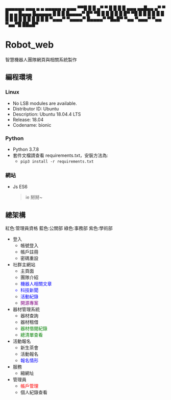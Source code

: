  ▄▄▄▄▄▄   ▄▄▄  ▄    ▄        ▄▄▄▄▄           ▄             ▄▄▄  ▀▀█           █
 █      ▄▀   ▀ █    █        █    █  ▄▄▄   ▄▄█▄▄         ▄▀   ▀   █    ▄   ▄  █▄▄▄
 █▄▄▄▄▄ █      █    █        █▄▄▄▄▀ █▀ ▀█    █           █        █    █   █  █▀ ▀█
 █      █      █    █        █    █ █   █    █           █        █    █   █  █   █
 █       ▀▄▄▄▀ ▀▄▄▄▄▀        █▄▄▄▄▀ ▀█▄█▀    ▀▄▄          ▀▄▄▄▀   ▀▄▄  ▀▄▄▀█  ██▄█▀

# Robot_web

智慧機器人團隊網頁與相關系統製作

## 編程環境

### Linux

- No LSB modules are available.
- Distributor ID: Ubuntu
- Description: Ubuntu 18.04.4 LTS
- Release: 18.04
- Codename: bionic

### Python

- Python 3.7.8
- 套件文檔請查看 requirements.txt，安裝方法為:
  - `pip3 install -r requirements.txt`

### 網站

- Js ES6
  > ie 掰掰~

## 總架構

紅色:管理員資格
藍色:公關部
綠色:事務部
紫色:學術部

- 登入
  - 帳號登入
  - 帳戶註冊
  - 密碼重設
- 社群主網站
  - 主頁面
  - 團隊介紹
  - <font color=blue>機器人相關文章
  - 科技新聞
  - 活動紀錄</font>
  - <font color=purple>開源專案</font>
- 器材管理系統
  - 器材查詢
  - 器材租借
  - <font color=green>器材借閱紀錄</font>
  - <font color=green>總清單查看</font>
- 活動報名
  - 新生茶會
  - 活動報名
  - <font color=blue>報名情形</font>
- 服務
  - 縮網址
- 管理員
  - <font color=red>帳戶管理</font>
  - 個人紀錄查看
